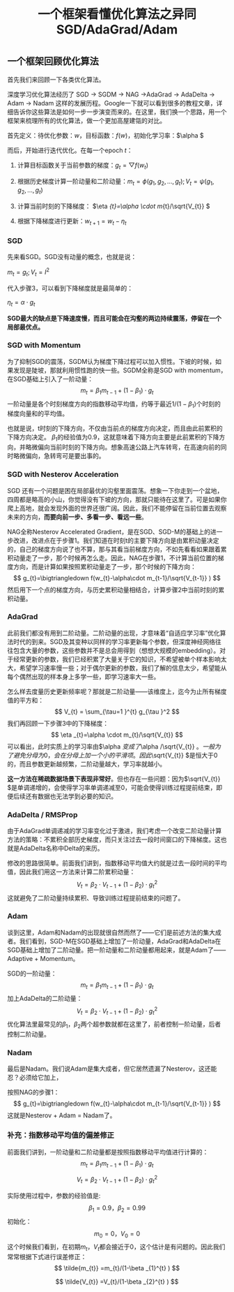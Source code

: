 <center>
     <h1>一个框架看懂优化算法之异同 SGD/AdaGrad/Adam</h1>
 </center>

# 

## 一个框架回顾优化算法

首先我们来回顾一下各类优化算法。

深度学习优化算法经历了 SGD -> SGDM -> NAG ->AdaGrad -> AdaDelta -> Adam -> Nadam 这样的发展历程。Google一下就可以看到很多的教程文章，详细告诉你这些算法是如何一步一步演变而来的。在这里，我们换一个思路，用一个框架来梳理所有的优化算法，做一个更加高屋建瓴的对比。

首先定义：待优化参数：$w$，目标函数：$f(w)$，初始化学习率：$\alpha $

而后，开始进行迭代优化。在每一个epoch $t$：

1. 计算目标函数关于当前参数的梯度：$g_{t} = \bigtriangledown f(w_{t})$

2. 根据历史梯度计算一阶动量和二阶动量：$m_{t}=\phi (g_{1},g_{2},...,g_{t});V_{t}=\psi (g_{1},g_{2},...,g_{t})$

3. 计算当前时刻的下降梯度： $\eta _{t}=\alpha \cdot m_{t}/\sqrt{V_{t}} $

4. 根据下降梯度进行更新：$w_{t+1} = w_{t}-\eta _{t}$

   

### SGD

先来看SGD。SGD没有动量的概念，也就是说：

$m_{t}=g_{t};V_{t}=I^2$

代入步骤3，可以看到下降梯度就是最简单的：

$\eta _{t} = \alpha \cdot g_{t}$

**SGD最大的缺点是下降速度慢，而且可能会在沟壑的两边持续震荡，停留在一个局部最优点。**



### SGD with Momentum

为了抑制SGD的震荡，SGDM认为梯度下降过程可以加入惯性。下坡的时候，如果发现是陡坡，那就利用惯性跑的快一些。SGDM全称是SGD with momentum，在SGD基础上引入了一阶动量：
$$
m_{t} = \beta_{1} m_{t-1} + (1-\beta_{1} )\cdot g_{t}
$$
一阶动量是各个时刻梯度方向的指数移动平均值，约等于最近$1/(1-\beta_{1} )$个时刻的梯度向量和的平均值。

也就是说，t时刻的下降方向，不仅由当前点的梯度方向决定，而且由此前累积的下降方向决定。 $\beta_{1}$的经验值为0.9，这就意味着下降方向主要是此前累积的下降方向，并略微偏向当前时刻的下降方向。想象高速公路上汽车转弯，在高速向前的同时略微偏向，急转弯可是要出事的。



### SGD with Nesterov Acceleration

SGD 还有一个问题是困在局部最优的沟壑里面震荡。想象一下你走到一个盆地，四周都是略高的小山，你觉得没有下坡的方向，那就只能待在这里了。可是如果你爬上高地，就会发现外面的世界还很广阔。因此，我们不能停留在当前位置去观察未来的方向，**而要向前一步、多看一步、看远一些**。

NAG全称Nesterov Accelerated Gradient，是在SGD、SGD-M的基础上的进一步改进，改进点在于步骤1。我们知道在时刻t的主要下降方向是由累积动量决定的，自己的梯度方向说了也不算，那与其看当前梯度方向，不如先看看如果跟着累积动量走了一步，那个时候再怎么走。因此，NAG在步骤1，不计算当前位置的梯度方向，而是计算如果按照累积动量走了一步，那个时候的下降方向：
$$
g_{t}=\bigtriangledown f(w_{t}-\alpha\cdot  m_{t-1}/\sqrt{V_{t-1}} )
$$
然后用下一个点的梯度方向，与历史累积动量相结合，计算步骤2中当前时刻的累积动量。



### AdaGrad

此前我们都没有用到二阶动量。二阶动量的出现，才意味着“自适应学习率”优化算法时代的到来。SGD及其变种以同样的学习率更新每个参数，但深度神经网络往往包含大量的参数，这些参数并不是总会用得到（想想大规模的embedding）。对于经常更新的参数，我们已经积累了大量关于它的知识，不希望被单个样本影响太大，希望学习速率慢一些；对于偶尔更新的参数，我们了解的信息太少，希望能从每个偶然出现的样本身上多学一些，即学习速率大一些。

怎么样去度量历史更新频率呢？那就是二阶动量——该维度上，迄今为止所有梯度值的平方和：
$$
V_{t} = \sum_{\tau=1 }^{t} g_{\tau }^2
$$
我们再回顾一下步骤3中的下降梯度：
$$
\eta _{t}=\alpha \cdot m_{t}/\sqrt{V_{t}}
$$
可以看出，此时实质上的学习率由$\alpha $变成了$\alpha /\sqrt{V_{t}} $。 一般为了避免分母为0，会在分母上加一个小的平滑项。因此$\sqrt{V_{t}} $是恒大于0的，而且参数更新越频繁，二阶动量越大，学习率就越小。



**这一方法在稀疏数据场景下表现非常好**。但也存在一些问题：因为$\sqrt{V_{t}} $是单调递增的，会使得学习率单调递减至0，可能会使得训练过程提前结束，即便后续还有数据也无法学到必要的知识。



### AdaDelta / RMSProp

由于AdaGrad单调递减的学习率变化过于激进，我们考虑一个改变二阶动量计算方法的策略：不累积全部历史梯度，而只关注过去一段时间窗口的下降梯度。这也就是AdaDelta名称中Delta的来历。

修改的思路很简单。前面我们讲到，指数移动平均值大约就是过去一段时间的平均值，因此我们用这一方法来计算二阶累积动量：
$$
V_{t} = \beta _{2}\cdot V_{t-1} + (1-\beta_{2} )\cdot g_{t}^2
$$
这就避免了二阶动量持续累积、导致训练过程提前结束的问题了。



### Adam

谈到这里，Adam和Nadam的出现就很自然而然了——它们是前述方法的集大成者。我们看到，SGD-M在SGD基础上增加了一阶动量，AdaGrad和AdaDelta在SGD基础上增加了二阶动量。把一阶动量和二阶动量都用起来，就是Adam了——Adaptive + Momentum。

SGD的一阶动量：
$$
m_{t} = \beta_{1} m_{t-1} + (1-\beta_{1} )\cdot g_{t}
$$
加上AdaDelta的二阶动量：
$$
V_{t} = \beta _{2}\cdot V_{t-1} + (1-\beta_{2} )\cdot g_{t}^2
$$
优化算法里最常见的$\beta _{1}，\beta _{2}$两个超参数就都在这里了，前者控制一阶动量，后者控制二阶动量。



### Nadam

最后是Nadam。我们说Adam是集大成者，但它居然遗漏了Nesterov，这还能忍？必须给它加上，

按照NAG的步骤1：
$$
g_{t}=\bigtriangledown f(w_{t}-\alpha\cdot  m_{t-1}/\sqrt{V_{t-1}} )
$$
这就是Nesterov + Adam = Nadam了。



### 补充：指数移动平均值的偏差修正

前面我们讲到，一阶动量和二阶动量都是按照指数移动平均值进行计算的：
$$
m_{t} = \beta_{1} m_{t-1} + (1-\beta_{1} )\cdot g_{t}
$$

$$
V_{t} = \beta _{2}\cdot V_{t-1} + (1-\beta_{2} )\cdot g_{t}^2
$$

实际使用过程中，参数的经验值是:
$$
\beta _{1}=0.9，\beta _{2}=0.99
$$
初始化：
$$
m_{0} =0，V_{0} = 0
$$
这个时候我们看到，在初期$m_{t}，V_{t}$都会接近于0，这个估计是有问题的。因此我们常常根据下式进行误差修正：
$$
\tilde{m_{t}} =m_{t}/(1-\beta _{1}^{t}  )
$$

$$
\tilde{V_{t}} =V_{t}/(1-\beta _{2}^{t}  )
$$

